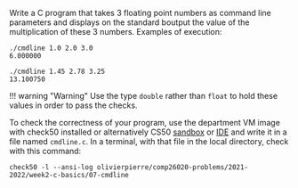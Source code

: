 Write a C program that takes 3 floating point numbers as command line
parameters and displays on the standard boutput the value of the multiplication
of these 3 numbers. Examples of execution:

```shell
./cmdline 1.0 2.0 3.0
6.000000

./cmdline 1.45 2.78 3.25
13.100750
```

!!! warning "Warning"
    Use the type `double` rather than `float` to hold these values in order to
    pass the checks.

To check the correctness of your program, use the department VM image with check50 installed or alternatively CS50 [sandbox](sandbox.cs50.io)
or [IDE](ide.cs50.io) and write it in a file named `cmdline.c`. In a terminal,
with that file in the local directory, check with this command:

```shell
check50 -l --ansi-log olivierpierre/comp26020-problems/2021-2022/week2-c-basics/07-cmdline
```
